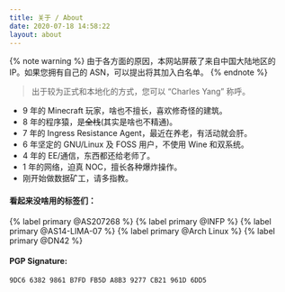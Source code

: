 ```yaml
---
title: 关于 / About
date: 2020-07-18 14:58:22
layout: about
---
```

{% note warning %}
由于各方面的原因，本网站屏蔽了来自中国大陆地区的 IP。如果您拥有自己的 ASN，可以提出将其加入白名单。
{% endnote %}

> 出于较为正式和本地化的方式，您可以 “Charles Yang” 称呼。

- 9 年的 Minecraft 玩家，啥也不擅长，喜欢修奇怪的建筑。
- 8 年的程序猿，是~~全栈~~(其实是啥也不精通)。
- 7 年的 Ingress Resistance Agent，最近在养老，有活动就会肝。
- 6 年坚定的 GNU/Linux 及 FOSS 用户，不使用 Wine 和双系统。
- 4 年的 EE/通信，东西都还给老师了。
- 1 年的网络，迫真 NOC，擅长各种爆炸操作。
- 刚开始做数据矿工，请多指教。

#### 看起来没啥用的标签们：

{% label primary @AS207268 %} {% label primary @INFP %} {% label primary @AS14-LIMA-07 %} {% label primary @Arch Linux %} {% label primary @DN42 %}

#### PGP Signature:
```
9DC6 6382 9861 B7FD FB5D A8B3 9277 CB21 961D 6DD5
```

